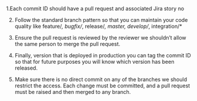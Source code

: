 1.Each commit ID should have a pull request and associated Jira story no

2. Follow the standard branch pattern so that you can maintain your code quality like feature/*, bugfix/*, release/*, master, develop/*, integration/*
   
3. Ensure the pull request is reviewed by the reviewer we shouldn’t allow the same person to merge the pull request.

4. Finally, version that is deployed in production you can tag the commit ID so that for future purposes you will know which version has been released.
   
5. Make sure there is no direct commit on any of the branches we should restrict the access. Each change must be committed, and a pull request must be raised and then merged to any branch.


